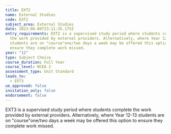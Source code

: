 ```yaml
---
title: EXT2
name: External Studies
code: EXT2
subject_area: External Studies
date: 2023-06-06T23:11:35.175Z
entry_requirements: EXT2 is a supervised study period where students complete
  the work provided by external providers. Alternatively, where Year 12-13
  students are on "course"one/two days a week may be offered this option to
  ensure they complete work missed.
year: "12"
type: Subject Choice
course_duration: Full Year
course_level: NCEA 2
assessment_type: Unit Standard
leads_to:
  - EXT3
ue_approved: false
invitation_only: false
endorsement: false
---
```

EXT3 is a supervised study period where students complete the work provided by external providers. Alternatively, where Year 12-13 students are on "course"one/two days a week may be offered this option to ensure they complete work missed.